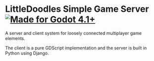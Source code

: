 # LittleDoodles Simple Game Server [![Made for Godot 4.1+][badge]][godot]

A server and client system for loosely connected multiplayer game elements. 

The client is a pure GDScript implementation and the server is built in Python using Django.

[godot]: https://godotengine.org/
[badge]: https://flat.badgen.net/badge/made%20for/Godot%204.0%2b/478cbf
